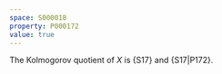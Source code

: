```yaml
---
space: S000018
property: P000172
value: true
---
```


The Kolmogorov quotient of $X$ is {S17}
and {S17|P172}.
